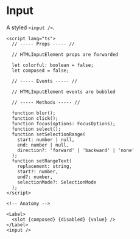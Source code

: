 <script>
    import Playground from './InputPlayground.svelte';
</script>

# Input

A styled `<input />`.

<Playground />

```svelte
<script lang="ts">
  // ----- Props ----- //

  // HTMLInputElement props are forwarded

  let colorful: boolean = false;
  let composed = false;

  // ----- Events ----- //

  // HTMLInputElement events are bubbled

  // ----- Methods ----- //

  function blur();
  function click();
  function focus(options: FocusOptions);
  function select();
  function setSelectionRange(
    start: number | null,
    end: number | null,
    direction?: 'forward' | 'backward' | 'none'
  );
  function setRangeText(
    replacement: string,
    start?: number,
    end?: number,
    selectionMode?: SelectionMode
  );
</script>

<!-- Anatomy -->

<Label>
  <slot {composed} {disabled} {value} />
</Label>
<input />
```
